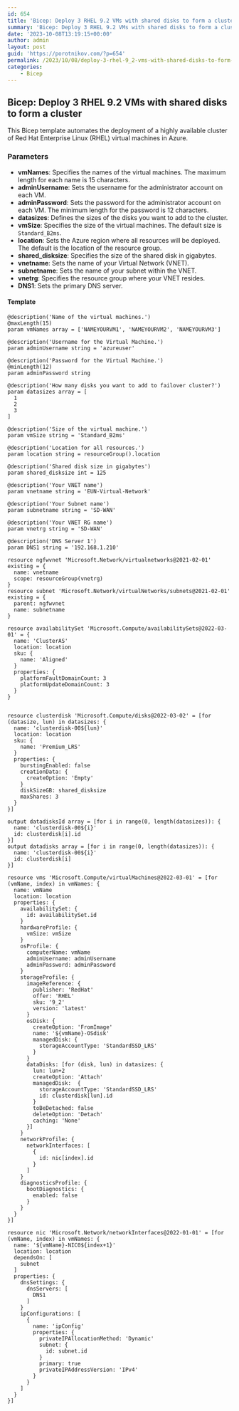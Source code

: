 ```yaml
---
id: 654
title: 'Bicep: Deploy 3 RHEL 9.2 VMs with shared disks to form a cluster'
summary: 'Bicep: Deploy 3 RHEL 9.2 VMs with shared disks to form a cluster'
date: '2023-10-08T13:19:15+00:00'
author: admin
layout: post
guid: 'https://porotnikov.com/?p=654'
permalink: /2023/10/08/deploy-3-rhel-9_2-vms-with-shared-disks-to-form-a-cluster/
categories:
    - Bicep
---
```


## Bicep: Deploy 3 RHEL 9.2 VMs with shared disks to form a cluster

This Bicep template automates the deployment of a highly available cluster of Red Hat Enterprise Linux (RHEL) virtual machines in Azure.

### Parameters

- **vmNames**: Specifies the names of the virtual machines. The maximum length for each name is 15 characters.
- **adminUsername**: Sets the username for the administrator account on each VM.
- **adminPassword**: Sets the password for the administrator account on each VM. The minimum length for the password is 12 characters.
- **datasizes**: Defines the sizes of the disks you want to add to the cluster.
- **vmSize**: Specifies the size of the virtual machines. The default size is `Standard_B2ms`.
- **location**: Sets the Azure region where all resources will be deployed. The default is the location of the resource group.
- **shared\_disksize**: Specifies the size of the shared disk in gigabytes.
- **vnetname**: Sets the name of your Virtual Network (VNET).
- **subnetname**: Sets the name of your subnet within the VNET.
- **vnetrg**: Specifies the resource group where your VNET resides.
- **DNS1**: Sets the primary DNS server.

#### Template
```bicep
@description('Name of the virtual machines.')
@maxLength(15)
param vmNames array = ['NAMEYOURVM1', 'NAMEYOURVM2', 'NAMEYOURVM3']

@description('Username for the Virtual Machine.')
param adminUsername string = 'azureuser'

@description('Password for the Virtual Machine.')
@minLength(12)
param adminPassword string

@description('How many disks you want to add to failover cluster?')
param datasizes array = [
  1
  2
  3
]

@description('Size of the virtual machine.')
param vmSize string = 'Standard_B2ms'

@description('Location for all resources.')
param location string = resourceGroup().location

@description('Shared disk size in gigabytes')
param shared_disksize int = 125

@description('Your VNET name')
param vnetname string = 'EUN-Virtual-Network'

@description('Your Subnet name')
param subnetname string = 'SD-WAN'

@description('Your VNET RG name')
param vnetrg string = 'SD-WAN'

@description('DNS Server 1')
param DNS1 string = '192.168.1.210'

resource ngfwvnet 'Microsoft.Network/virtualnetworks@2021-02-01' existing = {
  name: vnetname
  scope: resourceGroup(vnetrg)
}
resource subnet 'Microsoft.Network/virtualNetworks/subnets@2021-02-01' existing = {
  parent: ngfwvnet
  name: subnetname
}

resource availabilitySet 'Microsoft.Compute/availabilitySets@2022-03-01' = {
  name: 'ClusterAS'
  location: location
  sku: {
    name: 'Aligned'
  }
  properties: {
    platformFaultDomainCount: 3
    platformUpdateDomainCount: 3
  }
}


resource clusterdisk 'Microsoft.Compute/disks@2022-03-02' = [for (datasize, lun) in datasizes: {
  name: 'clusterdisk-00${lun}'
  location: location
  sku: {
    name: 'Premium_LRS'
  }
  properties: {
    burstingEnabled: false
    creationData: {
      createOption: 'Empty'
    }
    diskSizeGB: shared_disksize
    maxShares: 3
  }
}]

output datadisksId array = [for i in range(0, length(datasizes)): {
  name: 'clusterdisk-00${i}'
  id: clusterdisk[i].id
}]
output datadisks array = [for i in range(0, length(datasizes)): {
  name: 'clusterdisk-00${i}'
  id: clusterdisk[i]
}]

resource vms 'Microsoft.Compute/virtualMachines@2022-03-01' = [for (vmName, index) in vmNames: {
  name: vmName
  location: location
  properties: {
    availabilitySet: {
      id: availabilitySet.id
    }
    hardwareProfile: {
      vmSize: vmSize
    }
    osProfile: {
      computerName: vmName
      adminUsername: adminUsername
      adminPassword: adminPassword
    }
    storageProfile: {
      imageReference: {
        publisher: 'RedHat'
        offer: 'RHEL'
        sku: '9_2'
        version: 'latest'
      }
      osDisk: {
        createOption: 'FromImage'
        name: '${vmName}-OSdisk'
        managedDisk: {
          storageAccountType: 'StandardSSD_LRS'
        }
      }
      dataDisks: [for (disk, lun) in datasizes: {
        lun: lun+2
        createOption: 'Attach'
        managedDisk:  {
          storageAccountType: 'StandardSSD_LRS'
          id: clusterdisk[lun].id
        }
        toBeDetached: false
        deleteOption: 'Detach'
        caching: 'None'
      }]
    }
    networkProfile: {
      networkInterfaces: [
        {
          id: nic[index].id
        }
      ]
    }
    diagnosticsProfile: {
      bootDiagnostics: {
        enabled: false
      }
    }
  }
}]

resource nic 'Microsoft.Network/networkInterfaces@2022-01-01' = [for (vmName, index) in vmNames: {
  name: '${vmName}-NIC0${index+1}'
  location: location
  dependsOn: [
    subnet
  ]
  properties: {
    dnsSettings: {
      dnsServers: [
        DNS1
      ]
    }
    ipConfigurations: [
      {
        name: 'ipConfig'
        properties: {
          privateIPAllocationMethod: 'Dynamic'    
          subnet: {
            id: subnet.id
          }
          primary: true
          privateIPAddressVersion: 'IPv4'
        }
      }
    ]
  }
}]
```
